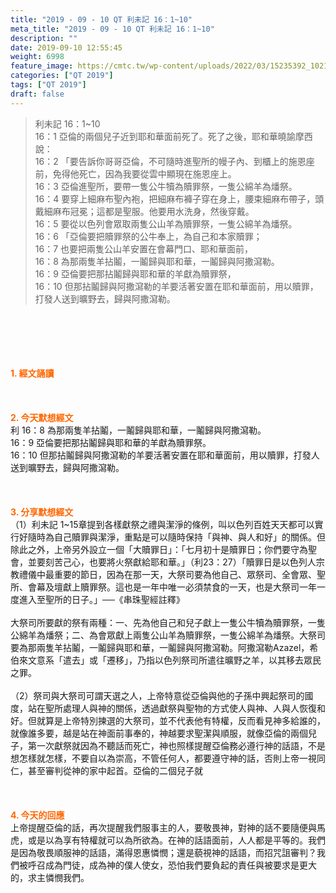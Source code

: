 ```yaml
---
title: "2019 - 09 - 10 QT 利未記 16：1~10"
meta_title: "2019 - 09 - 10 QT 利未記 16：1~10"
description: ""
date: 2019-09-10 12:55:45
weight: 6998
feature_image: https://cmtc.tw/wp-content/uploads/2022/03/15235392_10211799862337740_180693556567566654_o-1.webp
categories: ["QT 2019"]
tags: ["QT 2019"]
draft: false
---
```


<blockquote>利未記 16：1~10<br />
16：1 亞倫的兩個兒子近到耶和華面前死了。死了之後，耶和華曉諭摩西說：<br />
16：2 「要告訴你哥哥亞倫，不可隨時進聖所的幔子內、到櫃上的施恩座前，免得他死亡，因為我要從雲中顯現在施恩座上。<br />
16：3 亞倫進聖所，要帶一隻公牛犢為贖罪祭，一隻公綿羊為燔祭。<br />
16：4 要穿上細麻布聖內袍，把細麻布褲子穿在身上，腰束細麻布帶子，頭戴細麻布冠冕；這都是聖服。他要用水洗身，然後穿戴。<br />
16：5 要從以色列會眾取兩隻公山羊為贖罪祭，一隻公綿羊為燔祭。<br />
16：6 「亞倫要把贖罪祭的公牛奉上，為自己和本家贖罪；<br />
16：7 也要把兩隻公山羊安置在會幕門口、耶和華面前，<br />
16：8 為那兩隻羊拈鬮，一鬮歸與耶和華，一鬮歸與阿撒瀉勒。<br />
16：9 亞倫要把那拈鬮歸與耶和華的羊獻為贖罪祭，<br />
16：10 但那拈鬮歸與阿撒瀉勒的羊要活著安置在耶和華面前，用以贖罪，打發人送到曠野去，歸與阿撒瀉勒。</blockquote><br />
&nbsp;<br />
<br />
&nbsp;<br />
<br />
<span style="color: #ff6600;"><strong>1. </strong><strong>經文誦讀</strong></span><br />
<br />
<span style="color: #ff6600;"><strong> </strong></span><br />
<br />
<span style="color: #ff6600;"><strong>2. 今天默想</strong><strong>經文<br />
</strong></span>利 16：8 為那兩隻羊拈鬮，一鬮歸與耶和華，一鬮歸與阿撒瀉勒。<br />
16：9 亞倫要把那拈鬮歸與耶和華的羊獻為贖罪祭。<br />
16：10 但那拈鬮歸與阿撒瀉勒的羊要活著安置在耶和華面前，用以贖罪，打發人送到曠野去，歸與阿撒瀉勒。<br />
<br />
&nbsp;<br />
<br />
<span style="color: #ff6600;"><strong>3. 分享默想經文<br />
</strong></span>（1）利未記 1~15章提到各樣獻祭之禮與潔淨的條例，叫以色列百姓天天都可以實行好隨時為自己贖罪與潔淨，重點是可以隨時保持「與神、與人和好」的關係。但除此之外，上帝另外設立一個「大贖罪日」：「七月初十是贖罪日；你們要守為聖會，並要刻苦己心，也要將火祭獻給耶和華。」（利23：27）「贖罪日是以色列人宗教禮儀中最重要的節日，因為在那一天，大祭司要為他自己、眾祭司、全會眾、聖所、會幕及壇獻上贖罪祭。這也是一年中唯一必須禁食的一天，也是大祭司一年一度進入至聖所的日子。」──《串珠聖經註釋》<br />
<br />
大祭司所要獻的祭有兩種：一、先為他自己和兒子獻上一隻公牛犢為贖罪祭，一隻公綿羊為燔祭；二、為會眾獻上兩隻公山羊為贖罪祭，一隻公綿羊為燔祭。大祭司要為那兩隻羊拈鬮，一鬮歸與耶和華，一鬮歸與阿撒瀉勒。阿撒瀉勒Azazel，希伯來文意系「遣去」或「遷移」，乃指以色列祭司所遣往曠野之羊，以其移去眾民之罪。<br />
<br />
（2）祭司與大祭司可謂天選之人，上帝特意從亞倫與他的子孫中興起祭司的國度，站在聖所處理人與神的關係，透過獻祭與聖物的方式使人與神、人與人恢復和好。但就算是上帝特別揀選的大祭司，並不代表他有特權，反而看見神多給誰的，就像誰多要，越是站在神面前事奉的，神越要求聖潔與順服，就像亞倫的兩個兒子，第一次獻祭就因為不聽話而死亡，神也照樣提醒亞倫務必遵行神的話語，不是想怎樣就怎樣，不要自以為崇高，不管任何人，都要遵守神的話，否則上帝一視同仁，甚至審判從神的家中起首。亞倫的二個兒子就<br />
<br />
&nbsp;<br />
<br />
<span style="color: #ff6600;"><strong>4. 今天的回應<br />
</strong></span>上帝提醒亞倫的話，再次提醒我們服事主的人，要敬畏神，對神的話不要隨便與馬虎，或是以為享有特權就可以為所欲為。在神的話語面前，人人都是平等的。我們是因為敬畏順服神的話語，滿得恩惠憐憫；還是藐視神的話語，而招咒詛審判？我們被呼召成為門徒，成為神的僕人使女，恐怕我們要負起的責任與被要求是更大的，求主憐憫我們。
        